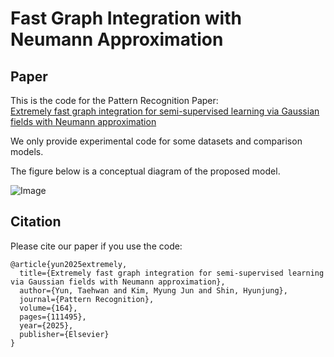 # Fast Graph Integration with Neumann Approximation
## Paper
This is the code for the Pattern Recognition Paper:  
[Extremely fast graph integration for semi-supervised learning via Gaussian fields with Neumann approximation](https://doi.org/10.1016/j.patcog.2025.111495)  
  
We only provide experimental code for some datasets and comparison models.  

The figure below is a conceptual diagram of the proposed model.  

![Image](https://github.com/user-attachments/assets/8618b9ac-be63-4c22-bf95-1741dd11b566)

## Citation
Please cite our paper if you use the code:  
```
@article{yun2025extremely,
  title={Extremely fast graph integration for semi-supervised learning via Gaussian fields with Neumann approximation},
  author={Yun, Taehwan and Kim, Myung Jun and Shin, Hyunjung},
  journal={Pattern Recognition},
  volume={164},
  pages={111495},
  year={2025},
  publisher={Elsevier}
}
```
